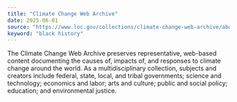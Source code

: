 ```yaml
---
title: "Climate Change Web Archive"
date: 2025-06-01
source: "https://www.loc.gov/collections/climate-change-web-archive/about-this-collection/"
keyword: "black history"
---
```


The Climate Change Web Archive preserves representative, web-based content documenting the causes of, impacts of, and responses to climate change around the world. As a multidisciplinary collection, subjects and creators include federal, state, local, and tribal governments; science and technology; economics and labor; arts and culture; public and social policy; education; and environmental justice.